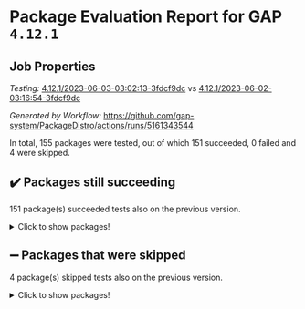 # Package Evaluation Report for GAP `4.12.1`

## Job Properties

*Testing:* [4.12.1/2023-06-03-03:02:13-3fdcf9dc](https://github.com/gap-system/PackageDistro/blob/data/reports/4.12.1/2023-06-03-03:02:13-3fdcf9dc) vs [4.12.1/2023-06-02-03:16:54-3fdcf9dc](https://github.com/gap-system/PackageDistro/blob/data/reports/4.12.1/2023-06-02-03:16:54-3fdcf9dc)

*Generated by Workflow:* https://github.com/gap-system/PackageDistro/actions/runs/5161343544

In total, 155 packages were tested, out of which 151 succeeded, 0 failed and 4 were skipped.

## :heavy_check_mark: Packages still succeeding

151 package(s) succeeded tests also on the previous version.
<details><summary>Click to show packages!</summary>

- 4ti2interface 2023.02-04 [(success)](https://github.com/gap-system/PackageDistro/actions/runs/5161343544/jobs/9298378474)
- ace 5.6.2 [(success)](https://github.com/gap-system/PackageDistro/actions/runs/5161343544/jobs/9298378595)
- aclib 1.3.2 [(success)](https://github.com/gap-system/PackageDistro/actions/runs/5161343544/jobs/9298378697)
- agt 0.3.1 [(success)](https://github.com/gap-system/PackageDistro/actions/runs/5161343544/jobs/9298378792)
- alnuth 3.2.1 [(success)](https://github.com/gap-system/PackageDistro/actions/runs/5161343544/jobs/9298378892)
- anupq 3.3.0 [(success)](https://github.com/gap-system/PackageDistro/actions/runs/5161343544/jobs/9298378993)
- atlasrep 2.1.6 [(success)](https://github.com/gap-system/PackageDistro/actions/runs/5161343544/jobs/9298379102)
- autodoc 2022.10.20 [(success)](https://github.com/gap-system/PackageDistro/actions/runs/5161343544/jobs/9298379191)
- automata 1.15 [(success)](https://github.com/gap-system/PackageDistro/actions/runs/5161343544/jobs/9298379292)
- automgrp 1.3.2 [(success)](https://github.com/gap-system/PackageDistro/actions/runs/5161343544/jobs/9298379379)
- autpgrp 1.11 [(success)](https://github.com/gap-system/PackageDistro/actions/runs/5161343544/jobs/9298379450)
- cap 2023.05-12 [(success)](https://github.com/gap-system/PackageDistro/actions/runs/5161343544/jobs/9298379557)
- caratinterface 2.3.5 [(success)](https://github.com/gap-system/PackageDistro/actions/runs/5161343544/jobs/9298379661)
- cddinterface 2022.11.01 [(success)](https://github.com/gap-system/PackageDistro/actions/runs/5161343544/jobs/9298379744)
- circle 1.6.6 [(success)](https://github.com/gap-system/PackageDistro/actions/runs/5161343544/jobs/9298379845)
- classicpres 1.22 [(success)](https://github.com/gap-system/PackageDistro/actions/runs/5161343544/jobs/9298379930)
- cohomolo 1.6.11 [(success)](https://github.com/gap-system/PackageDistro/actions/runs/5161343544/jobs/9298380023)
- congruence 1.2.5 [(success)](https://github.com/gap-system/PackageDistro/actions/runs/5161343544/jobs/9298380103)
- corelg 1.56 [(success)](https://github.com/gap-system/PackageDistro/actions/runs/5161343544/jobs/9298380196)
- crime 1.6 [(success)](https://github.com/gap-system/PackageDistro/actions/runs/5161343544/jobs/9298380282)
- crisp 1.4.6 [(success)](https://github.com/gap-system/PackageDistro/actions/runs/5161343544/jobs/9298380385)
- crypting 0.10.4 [(success)](https://github.com/gap-system/PackageDistro/actions/runs/5161343544/jobs/9298380480)
- cryst 4.1.26 [(success)](https://github.com/gap-system/PackageDistro/actions/runs/5161343544/jobs/9298380567)
- crystcat 1.1.10 [(success)](https://github.com/gap-system/PackageDistro/actions/runs/5161343544/jobs/9298380654)
- ctbllib 1.3.6 [(success)](https://github.com/gap-system/PackageDistro/actions/runs/5161343544/jobs/9298380768)
- cubefree 1.19 [(success)](https://github.com/gap-system/PackageDistro/actions/runs/5161343544/jobs/9298380864)
- curlinterface 2.3.2 [(success)](https://github.com/gap-system/PackageDistro/actions/runs/5161343544/jobs/9298381065)
- cvec 2.8.1 [(success)](https://github.com/gap-system/PackageDistro/actions/runs/5161343544/jobs/9298381146)
- datastructures 0.3.0 [(success)](https://github.com/gap-system/PackageDistro/actions/runs/5161343544/jobs/9298381242)
- deepthought 1.0.6 [(success)](https://github.com/gap-system/PackageDistro/actions/runs/5161343544/jobs/9298381330)
- design 1.8 [(success)](https://github.com/gap-system/PackageDistro/actions/runs/5161343544/jobs/9298381418)
- difsets 2.3.1 [(success)](https://github.com/gap-system/PackageDistro/actions/runs/5161343544/jobs/9298381609)
- digraphs 1.6.2 [(success)](https://github.com/gap-system/PackageDistro/actions/runs/5161343544/jobs/9298381684)
- edim 1.3.7 [(success)](https://github.com/gap-system/PackageDistro/actions/runs/5161343544/jobs/9298381764)
- example 4.3.4 [(success)](https://github.com/gap-system/PackageDistro/actions/runs/5161343544/jobs/9298381852)
- examplesforhomalg 2023.02-04 [(success)](https://github.com/gap-system/PackageDistro/actions/runs/5161343544/jobs/9298381921)
- factint 1.6.3 [(success)](https://github.com/gap-system/PackageDistro/actions/runs/5161343544/jobs/9298382001)
- ferret 1.0.9 [(success)](https://github.com/gap-system/PackageDistro/actions/runs/5161343544/jobs/9298382119)
- fga 1.5.0 [(success)](https://github.com/gap-system/PackageDistro/actions/runs/5161343544/jobs/9298382196)
- fining 1.5.5 [(success)](https://github.com/gap-system/PackageDistro/actions/runs/5161343544/jobs/9298382262)
- float 1.0.3 [(success)](https://github.com/gap-system/PackageDistro/actions/runs/5161343544/jobs/9298382330)
- format 1.4.3 [(success)](https://github.com/gap-system/PackageDistro/actions/runs/5161343544/jobs/9298382384)
- forms 1.2.9 [(success)](https://github.com/gap-system/PackageDistro/actions/runs/5161343544/jobs/9298382452)
- fplsa 1.2.6 [(success)](https://github.com/gap-system/PackageDistro/actions/runs/5161343544/jobs/9298382525)
- fr 2.4.12 [(success)](https://github.com/gap-system/PackageDistro/actions/runs/5161343544/jobs/9298382600)
- francy 2.0.3 [(success)](https://github.com/gap-system/PackageDistro/actions/runs/5161343544/jobs/9298382656)
- fwtree 1.3 [(success)](https://github.com/gap-system/PackageDistro/actions/runs/5161343544/jobs/9298382717)
- gapdoc 1.6.6 [(success)](https://github.com/gap-system/PackageDistro/actions/runs/5161343544/jobs/9298382788)
- gauss 2023.02-04 [(success)](https://github.com/gap-system/PackageDistro/actions/runs/5161343544/jobs/9298382887)
- gaussforhomalg 2023.02-04 [(success)](https://github.com/gap-system/PackageDistro/actions/runs/5161343544/jobs/9298382960)
- gbnp 1.0.5 [(success)](https://github.com/gap-system/PackageDistro/actions/runs/5161343544/jobs/9298383035)
- generalizedmorphismsforcap 2023.03-01 [(success)](https://github.com/gap-system/PackageDistro/actions/runs/5161343544/jobs/9298383098)
- genss 1.6.8 [(success)](https://github.com/gap-system/PackageDistro/actions/runs/5161343544/jobs/9298383176)
- gradedmodules 2023.02-04 [(success)](https://github.com/gap-system/PackageDistro/actions/runs/5161343544/jobs/9298383235)
- gradedringforhomalg 2023.02-04 [(success)](https://github.com/gap-system/PackageDistro/actions/runs/5161343544/jobs/9298383302)
- grape 4.9.0 [(success)](https://github.com/gap-system/PackageDistro/actions/runs/5161343544/jobs/9298383364)
- groupoids 1.73 [(success)](https://github.com/gap-system/PackageDistro/actions/runs/5161343544/jobs/9298383429)
- grpconst 2.6.4 [(success)](https://github.com/gap-system/PackageDistro/actions/runs/5161343544/jobs/9298383478)
- guarana 0.96.3 [(success)](https://github.com/gap-system/PackageDistro/actions/runs/5161343544/jobs/9298383532)
- guava 3.18 [(success)](https://github.com/gap-system/PackageDistro/actions/runs/5161343544/jobs/9298383599)
- hap 1.56 [(success)](https://github.com/gap-system/PackageDistro/actions/runs/5161343544/jobs/9298383670)
- hapcryst 0.1.15 [(success)](https://github.com/gap-system/PackageDistro/actions/runs/5161343544/jobs/9298383732)
- hecke 1.5.3 [(success)](https://github.com/gap-system/PackageDistro/actions/runs/5161343544/jobs/9298383789)
- help 3.5 [(success)](https://github.com/gap-system/PackageDistro/actions/runs/5161343544/jobs/9298383835)
- homalg 2023.02-05 [(success)](https://github.com/gap-system/PackageDistro/actions/runs/5161343544/jobs/9298383896)
- homalgtocas 2023.02-04 [(success)](https://github.com/gap-system/PackageDistro/actions/runs/5161343544/jobs/9298383954)
- idrel 2.45 [(success)](https://github.com/gap-system/PackageDistro/actions/runs/5161343544/jobs/9298384012)
- images 1.3.1 [(success)](https://github.com/gap-system/PackageDistro/actions/runs/5161343544/jobs/9298384056)
- intpic 0.3.0 [(success)](https://github.com/gap-system/PackageDistro/actions/runs/5161343544/jobs/9298384103)
- io 4.8.1 [(success)](https://github.com/gap-system/PackageDistro/actions/runs/5161343544/jobs/9298384139)
- io_forhomalg 2023.02-04 [(success)](https://github.com/gap-system/PackageDistro/actions/runs/5161343544/jobs/9298384188)
- irredsol 1.4.4 [(success)](https://github.com/gap-system/PackageDistro/actions/runs/5161343544/jobs/9298384233)
- json 2.1.1 [(success)](https://github.com/gap-system/PackageDistro/actions/runs/5161343544/jobs/9298384287)
- jupyterkernel 1.5.0 [(success)](https://github.com/gap-system/PackageDistro/actions/runs/5161343544/jobs/9298384339)
- jupyterviz 1.5.6 [(success)](https://github.com/gap-system/PackageDistro/actions/runs/5161343544/jobs/9298384387)
- kan 1.35 [(success)](https://github.com/gap-system/PackageDistro/actions/runs/5161343544/jobs/9298384443)
- kbmag 1.5.11 [(success)](https://github.com/gap-system/PackageDistro/actions/runs/5161343544/jobs/9298384487)
- laguna 3.9.6 [(success)](https://github.com/gap-system/PackageDistro/actions/runs/5161343544/jobs/9298384535)
- liealgdb 2.2.1 [(success)](https://github.com/gap-system/PackageDistro/actions/runs/5161343544/jobs/9298384586)
- liepring 2.8 [(success)](https://github.com/gap-system/PackageDistro/actions/runs/5161343544/jobs/9298384647)
- liering 2.4.2 [(success)](https://github.com/gap-system/PackageDistro/actions/runs/5161343544/jobs/9298384719)
- linearalgebraforcap 2023.05-05 [(success)](https://github.com/gap-system/PackageDistro/actions/runs/5161343544/jobs/9298384769)
- localizeringforhomalg 2023.02-04 [(success)](https://github.com/gap-system/PackageDistro/actions/runs/5161343544/jobs/9298384833)
- loops 3.4.3 [(success)](https://github.com/gap-system/PackageDistro/actions/runs/5161343544/jobs/9298384884)
- lpres 1.0.3 [(success)](https://github.com/gap-system/PackageDistro/actions/runs/5161343544/jobs/9298384947)
- majoranaalgebras 1.5.1 [(success)](https://github.com/gap-system/PackageDistro/actions/runs/5161343544/jobs/9298385017)
- mapclass 1.4.6 [(success)](https://github.com/gap-system/PackageDistro/actions/runs/5161343544/jobs/9298385091)
- matgrp 0.70 [(success)](https://github.com/gap-system/PackageDistro/actions/runs/5161343544/jobs/9298385162)
- matricesforhomalg 2023.02-04 [(success)](https://github.com/gap-system/PackageDistro/actions/runs/5161343544/jobs/9298385226)
- modisom 2.5.4 [(success)](https://github.com/gap-system/PackageDistro/actions/runs/5161343544/jobs/9298385275)
- modulepresentationsforcap 2023.05-01 [(success)](https://github.com/gap-system/PackageDistro/actions/runs/5161343544/jobs/9298385343)
- modules 2023.02-04 [(success)](https://github.com/gap-system/PackageDistro/actions/runs/5161343544/jobs/9298385429)
- monoidalcategories 2023.05-03 [(success)](https://github.com/gap-system/PackageDistro/actions/runs/5161343544/jobs/9298385501)
- nconvex 2022.09-01 [(success)](https://github.com/gap-system/PackageDistro/actions/runs/5161343544/jobs/9298385556)
- nilmat 1.4.2 [(success)](https://github.com/gap-system/PackageDistro/actions/runs/5161343544/jobs/9298385628)
- nock 1.5 [(success)](https://github.com/gap-system/PackageDistro/actions/runs/5161343544/jobs/9298385707)
- normalizinterface 1.3.6 [(success)](https://github.com/gap-system/PackageDistro/actions/runs/5161343544/jobs/9298385792)
- nq 2.5.10 [(success)](https://github.com/gap-system/PackageDistro/actions/runs/5161343544/jobs/9298385876)
- numericalsgps 1.3.1 [(success)](https://github.com/gap-system/PackageDistro/actions/runs/5161343544/jobs/9298386040)
- openmath 11.5.3 [(success)](https://github.com/gap-system/PackageDistro/actions/runs/5161343544/jobs/9298386110)
- orb 4.9.0 [(success)](https://github.com/gap-system/PackageDistro/actions/runs/5161343544/jobs/9298386179)
- packagemanager 1.4.1 [(success)](https://github.com/gap-system/PackageDistro/actions/runs/5161343544/jobs/9298386308)
- patternclass 2.4.3 [(success)](https://github.com/gap-system/PackageDistro/actions/runs/5161343544/jobs/9298386408)
- permut 2.0.4 [(success)](https://github.com/gap-system/PackageDistro/actions/runs/5161343544/jobs/9298386482)
- polenta 1.3.10 [(success)](https://github.com/gap-system/PackageDistro/actions/runs/5161343544/jobs/9298386567)
- polymaking 0.8.6 [(success)](https://github.com/gap-system/PackageDistro/actions/runs/5161343544/jobs/9298386652)
- primgrp 3.4.4 [(success)](https://github.com/gap-system/PackageDistro/actions/runs/5161343544/jobs/9298386755)
- profiling 2.5.2 [(success)](https://github.com/gap-system/PackageDistro/actions/runs/5161343544/jobs/9298386876)
- qpa 1.34 [(success)](https://github.com/gap-system/PackageDistro/actions/runs/5161343544/jobs/9298386960)
- quagroup 1.8.3 [(success)](https://github.com/gap-system/PackageDistro/actions/runs/5161343544/jobs/9298387139)
- radiroot 2.9 [(success)](https://github.com/gap-system/PackageDistro/actions/runs/5161343544/jobs/9298387224)
- rcwa 4.7.1 [(success)](https://github.com/gap-system/PackageDistro/actions/runs/5161343544/jobs/9298387298)
- rds 1.8 [(success)](https://github.com/gap-system/PackageDistro/actions/runs/5161343544/jobs/9298387381)
- recog 1.4.2 [(success)](https://github.com/gap-system/PackageDistro/actions/runs/5161343544/jobs/9298387460)
- repndecomp 1.3.0 [(success)](https://github.com/gap-system/PackageDistro/actions/runs/5161343544/jobs/9298387527)
- repsn 3.1.1 [(success)](https://github.com/gap-system/PackageDistro/actions/runs/5161343544/jobs/9298387609)
- resclasses 4.7.3 [(success)](https://github.com/gap-system/PackageDistro/actions/runs/5161343544/jobs/9298387685)
- ringsforhomalg 2023.02-05 [(success)](https://github.com/gap-system/PackageDistro/actions/runs/5161343544/jobs/9298387812)
- sco 2023.02-04 [(success)](https://github.com/gap-system/PackageDistro/actions/runs/5161343544/jobs/9298387882)
- scscp 2.4.1 [(success)](https://github.com/gap-system/PackageDistro/actions/runs/5161343544/jobs/9298387976)
- semigroups 5.2.1 [(success)](https://github.com/gap-system/PackageDistro/actions/runs/5161343544/jobs/9298388057)
- sglppow 2.3 [(success)](https://github.com/gap-system/PackageDistro/actions/runs/5161343544/jobs/9298388138)
- sgpviz 0.999.5 [(success)](https://github.com/gap-system/PackageDistro/actions/runs/5161343544/jobs/9298388212)
- simpcomp 2.1.14 [(success)](https://github.com/gap-system/PackageDistro/actions/runs/5161343544/jobs/9298388291)
- singular 2023.02.09 [(success)](https://github.com/gap-system/PackageDistro/actions/runs/5161343544/jobs/9298388374)
- sl2reps 1.1 [(success)](https://github.com/gap-system/PackageDistro/actions/runs/5161343544/jobs/9298388469)
- sla 1.5.3 [(success)](https://github.com/gap-system/PackageDistro/actions/runs/5161343544/jobs/9298388531)
- smallgrp 1.5.3 [(success)](https://github.com/gap-system/PackageDistro/actions/runs/5161343544/jobs/9298388606)
- smallsemi 0.6.13 [(success)](https://github.com/gap-system/PackageDistro/actions/runs/5161343544/jobs/9298388686)
- sonata 2.9.6 [(success)](https://github.com/gap-system/PackageDistro/actions/runs/5161343544/jobs/9298388766)
- sophus 1.27 [(success)](https://github.com/gap-system/PackageDistro/actions/runs/5161343544/jobs/9298388839)
- spinsym 1.5.2 [(success)](https://github.com/gap-system/PackageDistro/actions/runs/5161343544/jobs/9298388916)
- standardff 0.9.4 [(success)](https://github.com/gap-system/PackageDistro/actions/runs/5161343544/jobs/9298388991)
- symbcompcc 1.3.2 [(success)](https://github.com/gap-system/PackageDistro/actions/runs/5161343544/jobs/9298389075)
- thelma 1.3 [(success)](https://github.com/gap-system/PackageDistro/actions/runs/5161343544/jobs/9298389141)
- tomlib 1.2.9 [(success)](https://github.com/gap-system/PackageDistro/actions/runs/5161343544/jobs/9298389218)
- toolsforhomalg 2023.05-01 [(success)](https://github.com/gap-system/PackageDistro/actions/runs/5161343544/jobs/9298389293)
- toric 1.9.5 [(success)](https://github.com/gap-system/PackageDistro/actions/runs/5161343544/jobs/9298389378)
- toricvarieties 2022.07.13 [(success)](https://github.com/gap-system/PackageDistro/actions/runs/5161343544/jobs/9298389505)
- transgrp 3.6.4 [(success)](https://github.com/gap-system/PackageDistro/actions/runs/5161343544/jobs/9298389589)
- ugaly 4.0.3 [(success)](https://github.com/gap-system/PackageDistro/actions/runs/5161343544/jobs/9298389656)
- unipot 1.5 [(success)](https://github.com/gap-system/PackageDistro/actions/runs/5161343544/jobs/9298389712)
- unitlib 4.2.0 [(success)](https://github.com/gap-system/PackageDistro/actions/runs/5161343544/jobs/9298389759)
- utils 0.82 [(success)](https://github.com/gap-system/PackageDistro/actions/runs/5161343544/jobs/9298389814)
- uuid 0.7 [(success)](https://github.com/gap-system/PackageDistro/actions/runs/5161343544/jobs/9298389866)
- walrus 0.9991 [(success)](https://github.com/gap-system/PackageDistro/actions/runs/5161343544/jobs/9298389926)
- wedderga 4.10.4 [(success)](https://github.com/gap-system/PackageDistro/actions/runs/5161343544/jobs/9298389979)
- xmod 2.91 [(success)](https://github.com/gap-system/PackageDistro/actions/runs/5161343544/jobs/9298390041)
- xmodalg 1.23 [(success)](https://github.com/gap-system/PackageDistro/actions/runs/5161343544/jobs/9298390097)
- yangbaxter 0.10.3 [(success)](https://github.com/gap-system/PackageDistro/actions/runs/5161343544/jobs/9298390154)
- zeromqinterface 0.14 [(success)](https://github.com/gap-system/PackageDistro/actions/runs/5161343544/jobs/9298390212)
</details>

## :heavy_minus_sign: Packages that were skipped

4 package(s) skipped tests also on the previous version.
<details><summary>Click to show packages!</summary>

- browse 1.8.21 [(skipped)](https://github.com/gap-system/PackageDistro/actions/runs/5161343544/jobs/9298242544)
- itc 1.5.1 [(skipped)](https://github.com/gap-system/PackageDistro/actions/runs/5161343544/jobs/9298242544)
- polycyclic 2.16 [(skipped)](https://github.com/gap-system/PackageDistro/actions/runs/5161343544/jobs/9298242544)
- xgap 4.31 [(skipped)](https://github.com/gap-system/PackageDistro/actions/runs/5161343544/jobs/9298242544)
</details>

